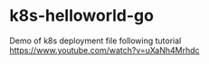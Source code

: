 # k8s-helloworld-go
Demo of k8s deployment file following tutorial https://www.youtube.com/watch?v=uXaNh4Mrhdc
